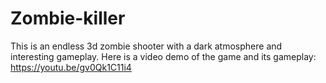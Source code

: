 # Zombie-killer
This is an endless 3d zombie shooter with a dark atmosphere and interesting gameplay.
Here is a video demo of the game and its gameplay:
https://youtu.be/gv0Qk1C11i4
